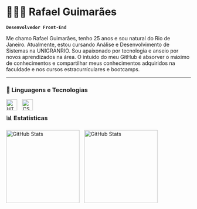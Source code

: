 # 👩🏻‍💻 Rafael Guimarães

**`Desenvolvedor Front-End`**

Me chamo Rafael Guimarães, tenho 25 anos e sou natural do Rio de Janeiro. Atualmente, estou cursando Análise e Desenvolvimento de Sistemas na UNIGRANRIO. Sou apaixonado por tecnologia e anseio por novos aprendizados na área. O intuido do meu GitHub é absorver o máximo de conhecimentos e compartilhar meus conhecimentos adquiridos na faculdade e nos cursos estracurrículares e bootcamps.

---

### 🤖 Linguagens e Tecnologias

<img 
    align="left" 
    alt="HTML"
    title="HTML" 
    width="30px" 
    style="padding-right: 10px;" 
    src="https://cdn.jsdelivr.net/gh/devicons/devicon@latest/icons/html5/html5-original.svg" 
/>
<img 
    align="left" 
    alt="CSS" 
    title="CSS"
    width="30px" 
    style="padding-right: 10px;" 
    src="https://cdn.jsdelivr.net/gh/devicons/devicon@latest/icons/css3/css3-original.svg" 
/>
<br/>

### 📊 Estatísticas

<p>
  <img 
    align="left" 
    alt="GitHub Stats" 
    height="200" 
    style="padding-right: 10px;" 
    src="https://github-readme-stats.vercel.app/api?username=RafaDevOne&show_icons=true&theme=tokyonight&include_all_commits=true&locale=pt-br" 
  />

<img 
      align="left" 
      alt="GitHub Stats" 
      height="200" 
      src="https://github-readme-stats.vercel.app/api/top-langs/?username=RafaDevOne&theme=tokyonight&layout=compact&custom_title=Tecnologias&langs_count=9" 
  />

</p>
